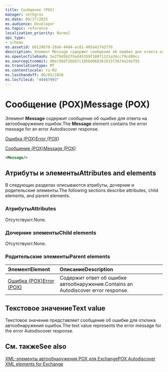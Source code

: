 ```yaml
---
title: Сообщение (POX)
manager: sethgros
ms.date: 09/17/2015
ms.audience: Developer
ms.topic: reference
localization_priority: Normal
api_type:
- schema
ms.assetid: b0124b70-28ab-4484-ac81-465a42f42776
description: Элемент Message содержит сообщение об ошибке для ответа на автообнаружение ошибок.
ms.openlocfilehash: 5e2f9d5b2f9ad45359f180f1121a34ccf9cd89cc
ms.sourcegitcommit: 88ec988f2bb67c1866d06b361615f3674a24e795
ms.translationtype: MT
ms.contentlocale: ru-RU
ms.lasthandoff: 06/03/2020
ms.locfileid: "44467993"
---
```

# <a name="message-pox"></a><span data-ttu-id="9bb44-103">Сообщение (POX)</span><span class="sxs-lookup"><span data-stu-id="9bb44-103">Message (POX)</span></span>

<span data-ttu-id="9bb44-104">Элемент **Message** содержит сообщение об ошибке для ответа на автообнаружение ошибок.</span><span class="sxs-lookup"><span data-stu-id="9bb44-104">The **Message** element contains the error message for an error Autodiscover response.</span></span> 
  
[<span data-ttu-id="9bb44-105">Ошибка (POX)</span><span class="sxs-lookup"><span data-stu-id="9bb44-105">Error (POX)</span></span>](error-pox.md)
  
[<span data-ttu-id="9bb44-106">Сообщение (POX)</span><span class="sxs-lookup"><span data-stu-id="9bb44-106">Message (POX)</span></span>](message-pox.md)
  
```xml
<Message/>
```

## <a name="attributes-and-elements"></a><span data-ttu-id="9bb44-107">Атрибуты и элементы</span><span class="sxs-lookup"><span data-stu-id="9bb44-107">Attributes and elements</span></span>

<span data-ttu-id="9bb44-108">В следующих разделах описываются атрибуты, дочерние и родительские элементы.</span><span class="sxs-lookup"><span data-stu-id="9bb44-108">The following sections describe attributes, child elements, and parent elements.</span></span>
  
### <a name="attributes"></a><span data-ttu-id="9bb44-109">Атрибуты</span><span class="sxs-lookup"><span data-stu-id="9bb44-109">Attributes</span></span>

<span data-ttu-id="9bb44-110">Отсутствуют.</span><span class="sxs-lookup"><span data-stu-id="9bb44-110">None.</span></span>
  
### <a name="child-elements"></a><span data-ttu-id="9bb44-111">Дочерние элементы</span><span class="sxs-lookup"><span data-stu-id="9bb44-111">Child elements</span></span>

<span data-ttu-id="9bb44-112">Отсутствуют.</span><span class="sxs-lookup"><span data-stu-id="9bb44-112">None.</span></span>
  
### <a name="parent-elements"></a><span data-ttu-id="9bb44-113">Родительские элементы</span><span class="sxs-lookup"><span data-stu-id="9bb44-113">Parent elements</span></span>

|<span data-ttu-id="9bb44-114">**Элемент**</span><span class="sxs-lookup"><span data-stu-id="9bb44-114">**Element**</span></span>|<span data-ttu-id="9bb44-115">**Описание**</span><span class="sxs-lookup"><span data-stu-id="9bb44-115">**Description**</span></span>|
|:-----|:-----|
|[<span data-ttu-id="9bb44-116">Ошибка (POX)</span><span class="sxs-lookup"><span data-stu-id="9bb44-116">Error (POX)</span></span>](error-pox.md) <br/> |<span data-ttu-id="9bb44-117">Содержит ответ об ошибке автообнаружения.</span><span class="sxs-lookup"><span data-stu-id="9bb44-117">Contains an Autodiscover error response.</span></span>  <br/> |
   
## <a name="text-value"></a><span data-ttu-id="9bb44-118">Текстовое значение</span><span class="sxs-lookup"><span data-stu-id="9bb44-118">Text value</span></span>

<span data-ttu-id="9bb44-119">Текстовое значение представляет сообщение об ошибке для отклика автообнаружения ошибок.</span><span class="sxs-lookup"><span data-stu-id="9bb44-119">The text value represents the error message for the error Autodiscover response.</span></span>
  
## <a name="see-also"></a><span data-ttu-id="9bb44-120">См. также</span><span class="sxs-lookup"><span data-stu-id="9bb44-120">See also</span></span>



[<span data-ttu-id="9bb44-121">XML-элементы автообнаружения POX для Exchange</span><span class="sxs-lookup"><span data-stu-id="9bb44-121">POX Autodiscover XML elements for Exchange</span></span>](pox-autodiscover-xml-elements-for-exchange.md)

